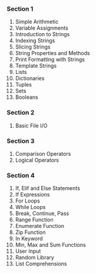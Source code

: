 <h3>Section 1</h2>
<ol>
    <li>Simple Arithmetic</li>
    <li>Variable Assignments</li>
    <li>Introduction to Strings</li>
    <li>Indexing Strings</li>
    <li>Slicing Strings</li>
    <li>String Properties and Methods</li>
    <li>Print Formatting with Strings</li>
    <li>Template Strings</li>
    <li>Lists</li>
    <li>Dictionaries</li>
    <li>Tuples</li>
    <li>Sets</li>
    <li>Booleans</li>
</ol>
<h3>Section 2</h3>
<ol>
    <li>Basic File I/O</li>
</ol>
<h3>Section 3</h3>
<ol>
    <li>Comparison Operators</li>
    <li>Logical Operators</li>
</ol>
<h3>Section 4</h3>
<ol>
    <li>If, Elif and Else Statements</li>
    <li>If Expressions</li>
    <li>For Loops</li>
    <li>While Loops</li>
    <li>Break, Continue, Pass</li>
    <li>Range Function</li>
    <li>Enumerate Function</li>
    <li>Zip Function</li>
    <li>In Keyword</li>
    <li>Min, Max and Sum Functions</li>
    <li>User Input</li>
    <li>Random Library</li>
    <li>List Comprehensions</li>
</ol>
